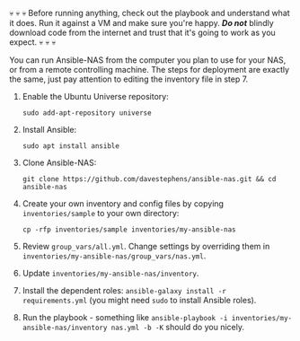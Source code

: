 :skull: :skull: :skull: Before running anything, check out the playbook and understand what it
does. Run it against a VM and make sure you're happy. ***Do not*** blindly
download code from the internet and trust that it's going to work as you expect.
:skull: :skull: :skull:

You can run Ansible-NAS from the computer you plan to use for your NAS, or from a remote controlling machine. The steps for deployment are exactly the same, just pay attention to editing the inventory file in step 7.

1. Enable the Ubuntu Universe repository:

    `sudo add-apt-repository universe`

2. Install Ansible:

    `sudo apt install ansible`

3. Clone Ansible-NAS:

    `git clone https://github.com/davestephens/ansible-nas.git && cd ansible-nas`

4. Create your own inventory and config files by copying `inventories/sample` to your own directory:

    `cp -rfp inventories/sample inventories/my-ansible-nas`

5. Review `group_vars/all.yml`. Change settings by overriding them in `inventories/my-ansible-nas/group_vars/nas.yml`.

6. Update `inventories/my-ansible-nas/inventory`.

7. Install the dependent roles: `ansible-galaxy install -r requirements.yml` (you might need `sudo` to install Ansible roles).

8. Run the playbook - something like `ansible-playbook -i inventories/my-ansible-nas/inventory nas.yml -b -K` should do you nicely.